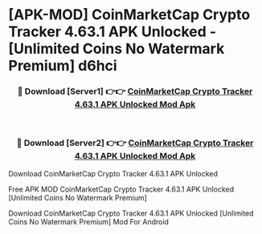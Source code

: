 # [APK-MOD] CoinMarketCap  Crypto Tracker 4.63.1 APK Unlocked - [Unlimited Coins No Watermark Premium] d6hci



<div align="center">
<h3>🔴 Download [Server1] 👉👉 <a href="https://momento.my/?title=CoinMarketCap__Crypto_Tracker_4.63.1_APK_Unlocked">CoinMarketCap  Crypto Tracker 4.63.1 APK Unlocked Mod Apk</a></h3><br>

<h3>🔴 Download [Server2] 👉👉 <a href="https://momento.my/?title=CoinMarketCap__Crypto_Tracker_4.63.1_APK_Unlocked">CoinMarketCap  Crypto Tracker 4.63.1 APK Unlocked Mod Apk</a></h3>
</div>



Download CoinMarketCap  Crypto Tracker 4.63.1 APK Unlocked 

Free APK MOD CoinMarketCap  Crypto Tracker 4.63.1 APK Unlocked [Unlimited Coins No Watermark Premium]

Download CoinMarketCap  Crypto Tracker 4.63.1 APK Unlocked [Unlimited Coins No Watermark Premium] Mod For Android
